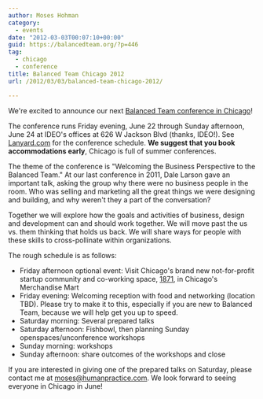 ```yaml
---
author: Moses Hohman
category:
  - events
date: "2012-03-03T00:07:10+00:00"
guid: https://balancedteam.org/?p=446
tag:
  - chicago
  - conference
title: Balanced Team Chicago 2012
url: /2012/03/03/balanced-team-chicago-2012/

---
```

We're excited to announce our next [Balanced Team conference in Chicago](/2012/02/20/delux-at-sxsw/ "Register on Eventwax")!

The conference runs Friday evening, June 22 through Sunday afternoon, June 24 at IDEO's offices at 626 W Jackson Blvd (thanks, IDEO!). See [Lanyard.com](http://lanyrd.com/2012/balancedteam/) for the conference schedule. **We suggest that you book accommodations early**, Chicago is full of summer conferences.

The theme of the conference is "Welcoming the Business Perspective to the Balanced Team." At our last conference in 2011, Dale Larson gave an important talk, asking the group why there were no business people in the room. Who was selling and marketing all the great things we were designing and building, and why weren't they a part of the conversation?

Together we will explore how the goals and activities of business, design and development can and should work together. We will move past the us vs. them thinking that holds us back. We will share ways for people with these skills to cross-pollinate within organizations.

The rough schedule is as follows:

- Friday afternoon optional event: Visit Chicago's brand new not-for-profit startup community and co-working space, [1871](http://www.1871.com/), in Chicago's Merchandise Mart
- Friday evening: Welcoming reception with food and networking (location TBD). Please try to make it to this, especially if you are new to Balanced Team, because we will help get you up to speed.
- Saturday morning: Several prepared talks
- Saturday afternoon: Fishbowl, then planning Sunday openspaces/unconference workshops
- Sunday morning: workshops
- Sunday afternoon: share outcomes of the workshops and close

If you are interested in giving one of the prepared talks on Saturday, please contact me at [moses@humanpractice.com](mailto:moses@humanpractice.com). We look forward to seeing everyone in Chicago in June!
